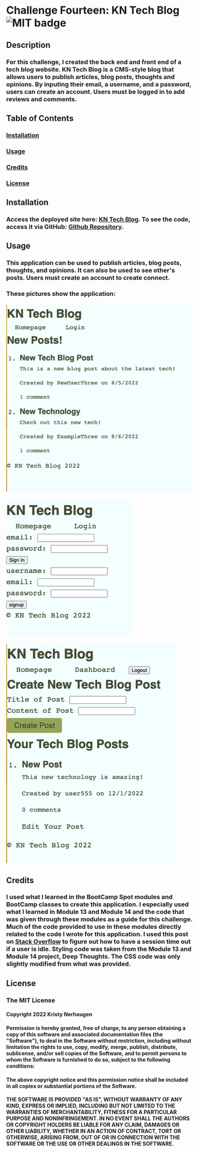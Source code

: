 # Challenge Fourteen: KN Tech Blog ![MIT badge](https://img.shields.io/badge/License-MIT-yellow.svg)

## Description

### For this challenge, I created the back end and front end of a tech blog website. KN Tech Blog is a CMS-style blog that allows users to publish articles, blog posts, thoughts and opinions. By inputing their email, a username, and a password, users can create an account. Users must be logged in to add reviews and comments.

## Table of Contents

### [Installation](#installation)

### [Usage](#usage)

### [Credits](#credits)

### [License](#license)

## Installation

### Access the deployed site here: [KN Tech Blog](https://kn-tech-blog.herokuapp.com/). To see the code, access it via GitHub: [Github Repository](https://github.com/KristyNerhaugen/kn-tech-blog).

## Usage

### This application can be used to publish articles, blog posts, thoughts, and opinions. It can also be used to see other's posts. Users must create an account to create connect.

### These pictures show the application:

#### ![Homepage to View Posts ](/public/assets/images/screenshot1.png)

#### ![Login and Create an Account page](/public/assets/images/screenshot2.png)

#### ![User Dashboard](/public/assets/images/screenshot3.png)

## Credits

### I used what I learned in the BootCamp Spot modules and BootCamp classes to create this application. I especially used what I learned in Module 13 and Module 14 and the code that was given through these modules as a guide for this challenge. Much of the code provided to use in these modules directly related to the code I wrote for this application. I used this post on [Stack Overflow](https://stackoverflow.com/questions/23545838/session-timeout-after-inactivity-in-express-session-in-express-server) to figure out how to have a session time out if a user is idle. Styling code was taken from the Module 13 and Module 14 project, Deep Thoughts. The CSS code was only slightly modified from what was provided.

## License

### The MIT License

#### Copyright 2022 Kristy Nerhaugen

#### Permission is hereby granted, free of charge, to any person obtaining a copy of this software and associated documentation files (the "Software"), to deal in the Software without restriction, including without limitation the rights to use, copy, modify, merge, publish, distribute, sublicense, and/or sell copies of the Software, and to permit persons to whom the Software is furnished to do so, subject to the following conditions:

#### The above copyright notice and this permission notice shall be included in all copies or substantial portions of the Software.

#### THE SOFTWARE IS PROVIDED "AS IS", WITHOUT WARRANTY OF ANY KIND, EXPRESS OR IMPLIED, INCLUDING BUT NOT LIMITED TO THE WARRANTIES OF MERCHANTABILITY, FITNESS FOR A PARTICULAR PURPOSE AND NONINFRINGEMENT. IN NO EVENT SHALL THE AUTHORS OR COPYRIGHT HOLDERS BE LIABLE FOR ANY CLAIM, DAMAGES OR OTHER LIABILITY, WHETHER IN AN ACTION OF CONTRACT, TORT OR OTHERWISE, ARISING FROM, OUT OF OR IN CONNECTION WITH THE SOFTWARE OR THE USE OR OTHER DEALINGS IN THE SOFTWARE.
